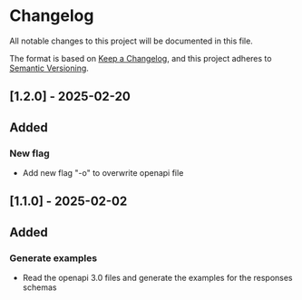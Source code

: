 # Changelog

All notable changes to this project will be documented in this file.

The format is based on [Keep a Changelog](https://keepachangelog.com/en/1.0.0/),
and this project adheres to [Semantic Versioning](https://semver.org/spec/v2.0.0.html).

## [1.2.0] - 2025-02-20

## Added

### New flag

- Add new flag "-o" to overwrite openapi file

## [1.1.0] - 2025-02-02

## Added

### Generate examples

- Read the openapi 3.0 files and generate the examples for the responses schemas
